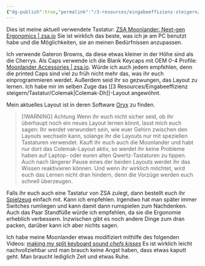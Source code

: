 ```yaml
---
{"dg-publish":true,"permalink":"/3-resources/eingabeeffizienz-steigern/tastatur/zsa-moonlander/","created":"2024-04-20T20:37:54.186+02:00","updated":"2024-04-20T23:34:19.734+02:00"}
---
```



	
Dies ist meine aktuell verwendete Tastatur: [ZSA Moonlander: Next-gen Ergonomics | zsa.io](https://www.zsa.io/moonlander/)
Sie ist wirklich das beste, was ich je am PC benutzt habe und die Möglichkeiten, sie an meinen Bedürfnissen anzupassen.

Ich verwende Gateron Browns, da diese etwas kleiner in der Höhe sind als die Cherrys. Als Caps verwende ich die Blank Keycaps mit OEM 0-4 Profile: [Moonlander Accessories | zsa.io](https://www.zsa.io/moonlander/accessories). Würde ich auch jedem empfehlen, denn die printed Caps sind viel zu früh nicht mehr das, was ihr euch einprogrammieren werdet. Außerdem seid ihr so gezwungen, das Layout zu lernen. Ich habe mir im selben Zuge das [[3 Resources/Eingabeeffizienz steigern/Tastatur/Colemak\|Colemak-Dh]]-Layout angewöhnt.

Mein aktuelles Layout ist in deren Software [Oryx](https://configure.zsa.io/moonlander/layouts/eBK5y/latest/0/48/) zu finden.

>[!WARNING] Achtung
>Wenn ihr euch nicht sicher seid, ob ihr überhaupt noch ein neues Layout lernen könnt, lasst mich euch sagen: Ihr werdet verwundert sein, wie euer Gehirn zwischen den Layouts wechseln kann, solange ihr die Layouts nur mit speziellen Tastaturen verwendet. Kauft ihr euch auch die Moonlander und habt nur dort das Colemak-Layout aktiv, so werdet ihr keine Probleme haben auf Laptop- oder euren alten Qwertz-Tastaturen zu tippen. Auch nach längerer Pause eines der beiden Layouts werdet ihr das Wissen reaktivieren können. Und wenn ihr wirklich möchtet, wird euch das Lernen nicht dran hindern, denn die Vorzüge werden euch schnell überzeugen.

Falls ihr euch auch eine Tastatur von ZSA zulegt, dann bestellt euch ihr [Spielzeug](https://www.zsa.io/satellite) einfach mit. Kann ich empfehlen. Irgendwo hat man später immer Switches rumliegen und kann damit dann rumspielen zum Nachdenken.
Auch das Paar Standfüße würde ich empfehlen, da sie die Ergonomie erheblich verbessern. Inzwischen gibt es noch andere Dinge zum dran packen, darüber kann ich aber nichts sagen.

Ich habe meine Moonlander etwas modifiziert mithilfe des folgenden Videos: [making my split keyboard sound *chefs kisses*](https://www.youtube.com/watch?v=y-z1WvkSWo4) Es ist wirklich leicht nachvollziehbar und man brauch keine Angst haben, dass etwas kaputt geht. Man braucht lediglich Zeit und etwas Ruhe.
